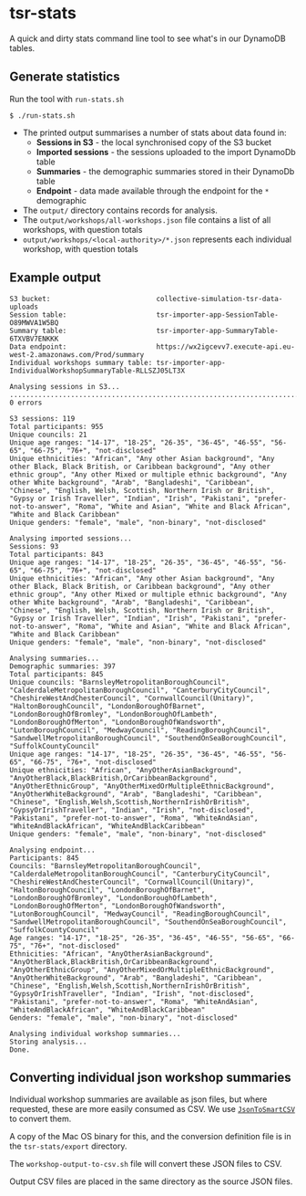 # tsr-stats

A quick and dirty stats command line tool to see what's in our DynamoDB tables.

## Generate statistics

Run the tool with `run-stats.sh`

```shell
$ ./run-stats.sh
```

- The printed output summarises a number of stats about data found in:
  - **Sessions in S3** - the local synchronised copy of the S3 bucket
  - **Imported sessions** - the sessions uploaded to the import DynamoDb table
  - **Summaries** - the demographic summaries stored in their DynamoDb table
  - **Endpoint** - data made available through the endpoint for the `*` demographic
- The `output/` directory contains records for analysis.
- The `output/workshops/all-workshops.json` file contains a list of all workshops, with question totals
- `output/workshops/<local-authority>/*.json` represents each individual workshop, with question totals

## Example output

```text
S3 bucket:                          collective-simulation-tsr-data-uploads
Session table:                      tsr-importer-app-SessionTable-O89MWVA1W5BQ
Summary table:                      tsr-importer-app-SummaryTable-6TXVBV7ENKKK
Data endpoint:                      https://wx2igcevv7.execute-api.eu-west-2.amazonaws.com/Prod/summary
Individual workshops summary table: tsr-importer-app-IndividualWorkshopSummaryTable-RLLSZJ05LT3X

Analysing sessions in S3...
.......................................................................................................................
0 errors

S3 sessions: 119
Total participants: 955
Unique councils: 21
Unique age ranges: "14-17", "18-25", "26-35", "36-45", "46-55", "56-65", "66-75", "76+", "not-disclosed"
Unique ethnicities: "African", "Any other Asian background", "Any other Black, Black British, or Caribbean background", "Any other ethnic group", "Any other Mixed or multiple ethnic background", "Any other White background", "Arab", "Bangladeshi", "Caribbean", "Chinese", "English, Welsh, Scottish, Northern Irish or British", "Gypsy or Irish Traveller", "Indian", "Irish", "Pakistani", "prefer-not-to-answer", "Roma", "White and Asian", "White and Black African", "White and Black Caribbean"
Unique genders: "female", "male", "non-binary", "not-disclosed"

Analysing imported sessions...
Sessions: 93
Total participants: 843
Unique age ranges: "14-17", "18-25", "26-35", "36-45", "46-55", "56-65", "66-75", "76+", "not-disclosed"
Unique ethnicities: "African", "Any other Asian background", "Any other Black, Black British, or Caribbean background", "Any other ethnic group", "Any other Mixed or multiple ethnic background", "Any other White background", "Arab", "Bangladeshi", "Caribbean", "Chinese", "English, Welsh, Scottish, Northern Irish or British", "Gypsy or Irish Traveller", "Indian", "Irish", "Pakistani", "prefer-not-to-answer", "Roma", "White and Asian", "White and Black African", "White and Black Caribbean"
Unique genders: "female", "male", "non-binary", "not-disclosed"

Analysing summaries...
Demographic summaries: 397
Total participants: 845
Unique councils: "BarnsleyMetropolitanBoroughCouncil", "CalderdaleMetropolitanBoroughCouncil", "CanterburyCityCouncil", "CheshireWestAndChesterCouncil", "CornwallCouncil(Unitary)", "HaltonBoroughCouncil", "LondonBoroughOfBarnet", "LondonBoroughOfBromley", "LondonBoroughOfLambeth", "LondonBoroughOfMerton", "LondonBoroughOfWandsworth", "LutonBoroughCouncil", "MedwayCouncil", "ReadingBoroughCouncil", "SandwellMetropolitanBoroughCouncil", "SouthendOnSeaBoroughCouncil", "SuffolkCountyCouncil"
Unique age ranges: "14-17", "18-25", "26-35", "36-45", "46-55", "56-65", "66-75", "76+", "not-disclosed"
Unique ethnicities: "African", "AnyOtherAsianBackground", "AnyOtherBlack,BlackBritish,OrCaribbeanBackground", "AnyOtherEthnicGroup", "AnyOtherMixedOrMultipleEthnicBackground", "AnyOtherWhiteBackground", "Arab", "Bangladeshi", "Caribbean", "Chinese", "English,Welsh,Scottish,NorthernIrishOrBritish", "GypsyOrIrishTraveller", "Indian", "Irish", "not-disclosed", "Pakistani", "prefer-not-to-answer", "Roma", "WhiteAndAsian", "WhiteAndBlackAfrican", "WhiteAndBlackCaribbean"
Unique genders: "female", "male", "non-binary", "not-disclosed"

Analysing endpoint...
Participants: 845
Councils: "BarnsleyMetropolitanBoroughCouncil", "CalderdaleMetropolitanBoroughCouncil", "CanterburyCityCouncil", "CheshireWestAndChesterCouncil", "CornwallCouncil(Unitary)", "HaltonBoroughCouncil", "LondonBoroughOfBarnet", "LondonBoroughOfBromley", "LondonBoroughOfLambeth", "LondonBoroughOfMerton", "LondonBoroughOfWandsworth", "LutonBoroughCouncil", "MedwayCouncil", "ReadingBoroughCouncil", "SandwellMetropolitanBoroughCouncil", "SouthendOnSeaBoroughCouncil", "SuffolkCountyCouncil"
Age ranges: "14-17", "18-25", "26-35", "36-45", "46-55", "56-65", "66-75", "76+", "not-disclosed"
Ethnicities: "African", "AnyOtherAsianBackground", "AnyOtherBlack,BlackBritish,OrCaribbeanBackground", "AnyOtherEthnicGroup", "AnyOtherMixedOrMultipleEthnicBackground", "AnyOtherWhiteBackground", "Arab", "Bangladeshi", "Caribbean", "Chinese", "English,Welsh,Scottish,NorthernIrishOrBritish", "GypsyOrIrishTraveller", "Indian", "Irish", "not-disclosed", "Pakistani", "prefer-not-to-answer", "Roma", "WhiteAndAsian", "WhiteAndBlackAfrican", "WhiteAndBlackCaribbean"
Genders: "female", "male", "non-binary", "not-disclosed"

Analysing individual workshop summaries...
Storing analysis...
Done.
```

## Converting individual json workshop summaries

Individual workshop summaries are available as json files, but where requested, these are more easily consumed as CSV. We use [`JsonToSmartCSV`](https://github.com/instantiator/json-to-smart-csv) to convert them.

A copy of the Mac OS binary for this, and the conversion definition file is in the `tsr-stats/export` directory.

The `workshop-output-to-csv.sh` file will convert these JSON files to CSV.

Output CSV files are placed in the same directory as the source JSON files.
